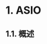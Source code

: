 <!--
 * @Author: yao.xie 1595341200@qq.com
 * @Date: 2023-08-04 11:00:41
 * @LastEditors: yao.xie 1595341200@qq.com
 * @LastEditTime: 2023-08-04 16:02:19
 * @FilePath: /boost学习/asio/README.md
 * @Description: 这是默认设置,请设置`customMade`, 打开koroFileHeader查看配置 进行设置: https://github.com/OBKoro1/koro1FileHeader/wiki/%E9%85%8D%E7%BD%AE
-->
# 1. ASIO
## 1.1. 概述
